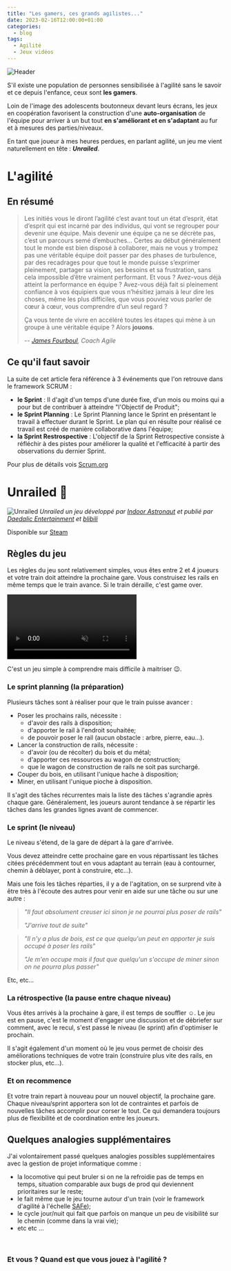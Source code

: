 ```yaml
---
title: "Les gamers, ces grands agilistes..."
date: 2023-02-16T12:00:00+01:00
categories:
  - blog
tags:
  - Agilité
  - Jeux vidéos
---
```

![Header](https://fabienfauvelet.github.io/blog/assets/images/20944395.jpg)

S'il existe une population de personnes sensibilisée à l'agilité sans le savoir et ce depuis l'enfance, ceux sont **les gamers**. 

Loin de l'image des adolescents boutonneux devant leurs écrans, les jeux en coopération favorisent la construction d'une **auto-organisation** de l'équipe pour arriver à un but tout **en s'améliorant et en s'adaptant** au fur et à mesures des parties/niveaux. 

En tant que joueur à mes heures perdues, en parlant agilité, un jeu me vient naturellement en tête : _**Unrailed**_.
# L'agilité
## En résumé

> Les initiés vous le diront l’agilité c’est avant tout un état d’esprit, état d’esprit qui est incarné par des individus, qui vont se regrouper pour devenir une équipe. Mais devenir une équipe ça ne se décrète pas, c’est un parcours semé d’embuches… Certes au début généralement tout le monde est bien disposé à collaborer, mais ne vous y trompez pas une véritable équipe doit passer par des phases de turbulence, par des recadrages pour que tout le monde puisse s’exprimer pleinement, partager sa vision, ses besoins et sa frustration, sans cela impossible d’être vraiment performant. Et vous ? Avez-vous déjà atteint la performance en équipe ? Avez-vous déjà fait si pleinement confiance à vos équipiers que vous n’hésitiez jamais à leur dire les choses, même les plus difficiles, que vous pouviez vous parler de cœur à cœur, vous comprendre d’un seul regard ? 
> 
>Ça vous tente de vivre en accéléré toutes les étapes qui mène à un groupe à une véritable équipe ? Alors **jouons**.
>
> -- <cite>[James Fourboul](https://www.linkedin.com/in/jamesfourboul/), Coach Agile</cite>

## Ce qu'il faut savoir
La suite de cet article fera référence à 3 événements que l'on retrouve dans le framework SCRUM : 
- **le Sprint** : Il d'agit d'un temps d'une durée fixe, d'un mois ou moins qui a pour but de contribuer à atteindre "l'Objectif de Produit";
- **le Sprint Planning** : Le Sprint Planning lance le Sprint en présentant le  travail à effectuer durant le Sprint. Le plan qui en résulte pour réalisé ce travail est créé de manière collaborative dans l'équipe;
- **la Sprint Restrospective** : L'objectif de la Sprint Retrospective consiste à réfléchir à des pistes pour améliorer la qualité et l'efficacité à partir des observations du dernier Sprint.

Pour plus de détails vois [Scrum.org](https://www.scrum.org)

# Unrailed :train2:
![Unrailed](https://fabienfauvelet.github.io/blog/assets/images/unrailed.jpg)
*Unrailed un jeu développé par [Indoor Astronaut](https://indoorastronaut.ch/) et publié par [Daedalic Entertainment](https://www.daedalic.com/) et [blibili](http://game.bilibili.com/unrailed/)*

Disponible sur [Steam](https://store.steampowered.com/app/1016920/Unrailed/)
## Règles du jeu
Les règles du jeu sont relativement simples, vous êtes entre 2 et 4 joueurs et votre train doit atteindre la prochaine gare. Vous construisez les rails en même temps que le train avance. Si le train déraille, c'est game over. 

<video src="https://unrailed-game.com/Gameplay_cmp.mp4" alt="Unrailed video" style="max-width: 636px;" loop="true" autoplay="true" muted="true"></video>

C'est un jeu simple à comprendre mais difficile à maitriser :wink:. 
### Le sprint planning (la préparation)
Plusieurs tâches sont à réaliser pour que le train puisse avancer :
 - Poser les prochains rails, nécessite : 
   - d'avoir des rails à disposition;
   - d'apporter le rail à l'endroit souhaitée;
   - de pouvoir poser le rail (aucun obstacle : arbre, pierre, eau...).
 - Lancer la construction de rails, nécessite :
   - d'avoir (ou de récolter) du bois et du métal;
   - d'apporter ces ressources au wagon de construction;
   - que le wagon de construction de rails ne soit pas surchargé.
 - Couper du bois, en utilisant l'unique hache à disposition;
 - Miner, en utilisant l'unique pioche à disposition.

Il s'agit des tâches récurrentes mais la liste des tâches s'agrandie après chaque gare. Généralement, les joueurs auront tendance à se répartir les tâches dans les grandes lignes avant de commencer.

### Le sprint (le niveau)
Le niveau s'étend, de la gare de départ à la gare d'arrivée.

Vous devez atteindre cette prochaine gare en vous répartissant les tâches citées précédemment tout en vous adaptant au terrain (eau à contourner, chemin à déblayer, pont à construire, etc...).

Mais une fois les tâches réparties, il y a de l'agitation, on se surprend vite à être très à l'écoute des autres pour venir en aide sur une tâche ou sur une autre :
>_"Il faut absolument creuser ici sinon je ne pourrai plus poser de rails"_
>
>_"J'arrive tout de suite"_

>_"Il n'y a plus de bois, est ce que quelqu'un peut en apporter je suis occupé à poser les rails"_
>
>_"Je m'en occupe mais il faut que quelqu'un s'occupe de miner sinon on ne pourra plus passer"_

Etc, etc...
### La rétrospective (la pause entre chaque niveau)
Vous êtes arrivés à la prochaine à gare, il est temps de souffler :relaxed:. Le jeu est en pause, c'est le moment d'engager une discussion et de débriefer sur comment, avec le recul, s'est passé le niveau (le sprint) afin d'optimiser le prochain.

Il s'agit également d'un moment où le jeu vous permet de choisir des améliorations techniques de votre train (construire plus vite des rails, en stocker plus, etc...).

### Et on recommence
Et votre train repart à nouveau pour un nouvel objectif, la prochaine gare. Chaque niveau/sprint apportera son lot de contraintes et parfois de nouvelles tâches accomplir pour corser le tout. Ce qui demandera toujours plus de flexibilité et de coordination entre les joueurs.

## Quelques analogies supplémentaires
J'ai volontairement passé quelques analogies possibles supplémentaires avec la gestion de projet informatique comme :
- la locomotive qui peut bruler si on ne la refroidie pas de temps en temps, situation comparable aux bugs de prod qui deviennent prioritaires sur le reste;
- le fait même que le jeu tourne autour d'un train (voir le framework d'agilité à l'échelle [SAFe](https://www.scaledagileframework.com));
- le cycle jour/nuit qui fait que parfois on manque un peu de visibilité sur le chemin (comme dans la vrai vie);
- etc etc ...

<br>

### Et vous ? Quand est que vous jouez à l'agilité ?
